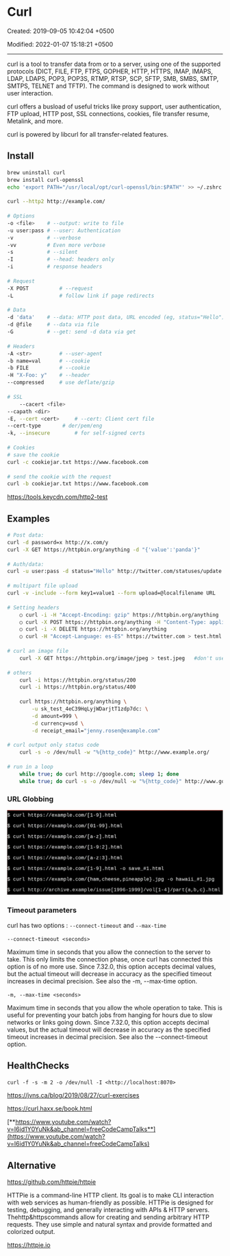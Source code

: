 # Curl

Created: 2019-09-05 10:42:04 +0500

Modified: 2022-01-07 15:18:21 +0500

---

curl is a tool to transfer data from or to a server, using one of the supported protocols (DICT, FILE, FTP, FTPS, GOPHER, HTTP, HTTPS, IMAP, IMAPS, LDAP, LDAPS, POP3, POP3S, RTMP, RTSP, SCP, SFTP, SMB, SMBS, SMTP, SMTPS, TELNET and TFTP). The command is designed to work without user interaction.

curl offers a busload of useful tricks like proxy support, user authentication, FTP upload, HTTP post, SSL connections, cookies, file transfer resume, Metalink, and more.

curl is powered by libcurl for all transfer-related features.

## Install

```bash
brew uninstall curl
brew install curl-openssl
echo 'export PATH="/usr/local/opt/curl-openssl/bin:$PATH"' >> ~/.zshrc

curl --http2 http://example.com/

# Options
-o <file>    # --output: write to file
-u user:pass # --user: Authentication
-v           # --verbose
-vv          # Even more verbose
-s           # --silent
-I           # --head: headers only
-i           # response headers

# Request
-X POST          # --request
-L               # follow link if page redirects 

# Data
-d 'data'    # --data: HTTP post data, URL encoded (eg, status="Hello")
-d @file     # --data via file
-G           # --get: send -d data via get

# Headers
-A <str>         # --user-agent
-b name=val      # --cookie
-b FILE          # --cookie
-H "X-Foo: y"    # --header
--compressed     # use deflate/gzip

# SSL
    --cacert <file>
--capath <dir>
-E, --cert <cert>     # --cert: Client cert file
--cert-type       # der/pem/eng
-k, --insecure        # for self-signed certs

# Cookies
# save the cookie
curl -c cookiejar.txt https://www.facebook.com

# send the cookie with the request
curl -b cookiejar.txt https://www.facebook.com
```

<https://tools.keycdn.com/http2-test>

## Examples

```bash
# Post data:
curl -d password=x http://x.com/y
curl -X GET https://httpbin.org/anything -d "{'value':'panda'}"

# Auth/data:
curl -u user:pass -d status="Hello" http://twitter.com/statuses/update.xml

# multipart file upload
curl -v -include --form key1=value1 --form upload=@localfilename URL

# Setting headers
    ○ curl -i -H "Accept-Encoding: gzip" https://httpbin.org/anything
    ○ curl -X POST https://httpbin.org/anything -H "Content-Type: application/json" --data {"value":"panda"} -d '{"value": "panda"}'
    ○ curl -i -X DELETE https://httpbin.org/anything
    ○ curl -H "Accept-Language: es-ES" https://twitter.com > test.html
    
# curl an image file
    curl -X GET https://httpbin.org/image/jpeg > test.jpeg   #don't use -i since it will corrupt the image
    
# others
    curl -i https://httpbin.org/status/200
    curl -i https://httpbin.org/status/400
    
    curl https://httpbin.org/anything \
        -u sk_test_4eC39HqLyjWDarjtT1zdp7dc: \
        -d amount=999 \
        -d currency=usd \
        -d receipt_email="jenny.rosen@example.com"
    
# curl output only status code
    curl -s -o /dev/null -w "%{http_code}" http://www.example.org/
    
# run in a loop
    while true; do curl http://google.com; sleep 1; done
    while true; do curl -s -o /dev/null -w "%{http_code}" http://www.google.com/; done
```

### URL Globbing

![image](../../../media/DevOps-Terminal-Bash-Curl-image1.png)

### Timeout parameters

curl has two options : `--connect-timeout` and `--max-time`

`--connect-timeout <seconds>`

Maximum time in seconds that you allow the connection to the server to take. This only limits the connection phase, once curl has connected this option is of no more use. Since 7.32.0, this option accepts decimal values, but the actual timeout will decrease in accuracy as the specified timeout increases in decimal precision. See also the -m, --max-time option.

`-m, --max-time <seconds>`

Maximum time in seconds that you allow the whole operation to take. This is useful for preventing your batch jobs from hanging for hours due to slow networks or links going down. Since 7.32.0, this option accepts decimal values, but the actual timeout will decrease in accuracy as the specified timeout increases in decimal precision. See also the --connect-timeout option.

## HealthChecks

`curl -f -s -m 2 -o /dev/null -I <http://localhost:8070>`

<https://jvns.ca/blog/2019/08/27/curl-exercises>

<https://curl.haxx.se/book.html>

[**https://www.youtube.com/watch?v=I6id1Y0YuNk&ab_channel=freeCodeCampTalks**](https://www.youtube.com/watch?v=I6id1Y0YuNk&ab_channel=freeCodeCampTalks)

## Alternative

<https://github.com/httpie/httpie>

HTTPie is a command-line HTTP client. Its goal is to make CLI interaction with web services as human-friendly as possible. HTTPie is designed for testing, debugging, and generally interacting with APIs & HTTP servers. Thehttp&httpscommands allow for creating and sending arbitrary HTTP requests. They use simple and natural syntax and provide formatted and colorized output.

<https://httpie.io>
